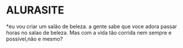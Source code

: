 # ALURASITE


*eu vou criar um salão de beleza.
a gente sabe que voce adora passar horas no salao de beleza.
Mas com a vida tão corrida nem sempre e possivel,não e mesmo?
